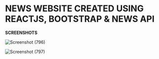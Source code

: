 # NEWS WEBSITE CREATED USING REACTJS, BOOTSTRAP & NEWS API

**SCREENSHOTS**

![Screenshot (796)](https://github.com/user-attachments/assets/910bcb7b-c16c-48b9-8b9f-4fbe0b87726d)


![Screenshot (797)](https://github.com/user-attachments/assets/f3f5a2a0-c60f-464d-be5e-f1f6f1dabf54)
